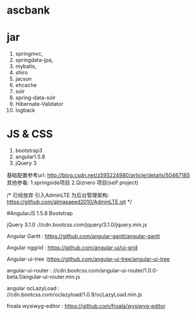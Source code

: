 # ascbank

# jar
 1. springmvc,
 2. springdata-jpa,
 3. mybatis,
 4. shiro
 5. jacson
 6. ehcache
 7. solr 
 8. spring-data-solr
 9. Hibernate-Validator
 10. logback
 
# JS & CSS
 1. bootstrap3
 2. angular1.5.8
 3. jQuery 3
 
基础配置参考url:
http://blog.csdn.net/z595224980/article/details/50467185
其他参看:
	1.springside项目
	2.Qiznero 项目(self project)

/*  已经放弃 
引入AdminLTE 为后台管理架构:
	https://github.com/almasaeed2010/AdminLTE.git
*/


#AngularJS 1.5.8 
 Bootstrap 
 
 jQuery 3.1.0 ://cdn.bootcss.com/jquery/3.1.0/jquery.min.js 
 
 Angular Gantt : https://github.com/angular-gantt/angular-gantt
 
 Angular nggrid :  https://github.com/angular-ui/ui-grid
 
 Angular-ui-tree  :https://github.com/angular-ui-tree/angular-ui-tree
 
 angular-ui-router : //cdn.bootcss.com/angular-ui-router/1.0.0-beta.1/angular-ui-router.min.js
 
 angular ocLazyLoad : //cdn.bootcss.com/oclazyload/1.0.9/ocLazyLoad.min.js
 
 froala wysiwyg-editor :  https://github.com/froala/wysiwyg-editor
 


	